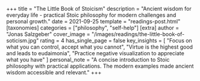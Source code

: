 +++
title = "The Little Book of Stoicism"
description = "Ancient wisdom for everyday life - practical Stoic philosophy for modern challenges and personal growth."
date = 2021-09-25
template = "readings-post.html"
[taxonomies]
categories = ["philosophy", "self-help"]
[extra]
author = "Jonas Salzgeber"
cover_image = "/images/readings/the-little-book-of-soticism.jpg"
rating = 4
has_single_page = false
key_insights = [
    "Focus on what you can control, accept what you cannot",
    "Virtue is the highest good and leads to eudaimonia",
    "Practice negative visualization to appreciate what you have"
]
personal_note = "A concise introduction to Stoic philosophy with practical applications. The modern examples made ancient wisdom accessible and relevant."
+++
